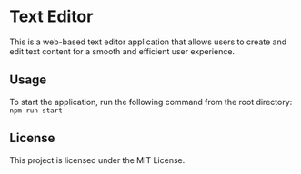# Text Editor
This is a web-based text editor application that allows users to create and edit text content for a smooth and efficient user experience.

## Usage
To start the application, run the following command from the root directory: `npm run start`

## License
This project is licensed under the MIT License.
